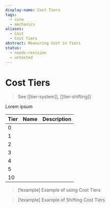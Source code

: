 ```yaml
---
display-name: Cost Tiers
tags:
  - core
  - mechanics
aliases:
  - Cost
  - Cost Tiers
abstract: Measuring Cost in Tiers
status:
  - needs-revision
  - untested
---
```

# Cost Tiers
> See [[tier-system]], [[tier-shifting]]

Lorem ipsum

| Tier | Name | Description |
| ---- | ---- | ----------- |
| 0    |      |             |
| 1    |      |             |
| 2    |      |             |
| 3    |      |             |
| 4    |      |             |
| 5    |      |             |
| 10   |      |             |

> [!example] Example of using Cost Tiers


> [!example] Example of Shifting Cost Tiers